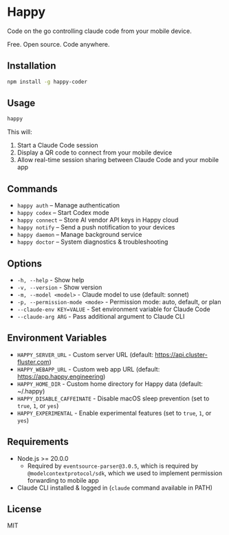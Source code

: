 # Happy

Code on the go controlling claude code from your mobile device.

Free. Open source. Code anywhere.

## Installation

```bash
npm install -g happy-coder
```

## Usage

```bash
happy
```

This will:
1. Start a Claude Code session
2. Display a QR code to connect from your mobile device
3. Allow real-time session sharing between Claude Code and your mobile app

## Commands

- `happy auth` – Manage authentication
- `happy codex` – Start Codex mode
- `happy connect` – Store AI vendor API keys in Happy cloud
- `happy notify` – Send a push notification to your devices
- `happy daemon` – Manage background service
- `happy doctor` – System diagnostics & troubleshooting

## Options

- `-h, --help` - Show help
- `-v, --version` - Show version
- `-m, --model <model>` - Claude model to use (default: sonnet)
- `-p, --permission-mode <mode>` - Permission mode: auto, default, or plan
- `--claude-env KEY=VALUE` - Set environment variable for Claude Code
- `--claude-arg ARG` - Pass additional argument to Claude CLI

## Environment Variables

- `HAPPY_SERVER_URL` - Custom server URL (default: https://api.cluster-fluster.com)
- `HAPPY_WEBAPP_URL` - Custom web app URL (default: https://app.happy.engineering)
- `HAPPY_HOME_DIR` - Custom home directory for Happy data (default: ~/.happy)
- `HAPPY_DISABLE_CAFFEINATE` - Disable macOS sleep prevention (set to `true`, `1`, or `yes`)
- `HAPPY_EXPERIMENTAL` - Enable experimental features (set to `true`, `1`, or `yes`)

## Requirements

- Node.js >= 20.0.0
  - Required by `eventsource-parser@3.0.5`, which is required by
  `@modelcontextprotocol/sdk`, which we used to implement permission forwarding
  to mobile app
- Claude CLI installed & logged in (`claude` command available in PATH)

## License

MIT

